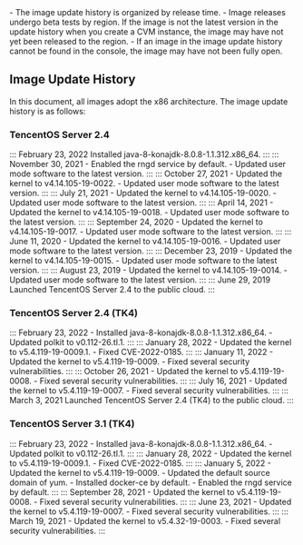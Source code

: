 
<dx-alert infotype="explain" title="">
- The image update history is organized by release time.
- Image releases undergo beta tests by region. If the image is not the latest version in the update history when you create a CVM instance, the image may have not yet been released to the region.
- If an image in the image update history cannot be found in the console, the image may have not been fully open.
</dx-alert>

## Image Update History
In this document, all images adopt the x86 architecture. The image update history is as follows:

### TencentOS Server 2.4
<dx-accordion>
::: February 23, 2022
Installed java-8-konajdk-8.0.8-1.1.312.x86_64.
:::
::: November 30, 2021
- Enabled the rngd service by default.
- Updated user mode software to the latest version.
:::
::: October 27, 2021
- Updated the kernel to v4.14.105-19-0022.
- Updated user mode software to the latest version.
:::
::: July 21, 2021
- Updated the kernel to v4.14.105-19-0020.
- Updated user mode software to the latest version.
:::
::: April 14, 2021
- Updated the kernel to v4.14.105-19-0018.
- Updated user mode software to the latest version.
:::
::: September 24, 2020
- Updated the kernel to v4.14.105-19-0017.
- Updated user mode software to the latest version.
:::
::: June 11, 2020
- Updated the kernel to v4.14.105-19-0016.
- Updated user mode software to the latest version.
:::
::: December 23, 2019
- Updated the kernel to v4.14.105-19-0015.
- Updated user mode software to the latest version.
:::
::: August 23, 2019
- Updated the kernel to v4.14.105-19-0014.
- Updated user mode software to the latest version.
:::
::: June 29, 2019
Launched TencentOS Server 2.4 to the public cloud.
:::
</dx-accordion>


### TencentOS Server 2.4 (TK4)
<dx-accordion>
::: February 23, 2022
- Installed java-8-konajdk-8.0.8-1.1.312.x86_64.
- Updated polkit to v0.112-26.tl.1.
:::
::: January 28, 2022
- Updated the kernel to v5.4.119-19-0009.1.
- Fixed CVE-2022-0185.
:::
::: January 11, 2022
- Updated the kernel to v5.4.119-19-0009.
- Fixed several security vulnerabilities.
:::
::: October 26, 2021
- Updated the kernel to v5.4.119-19-0008.
- Fixed several security vulnerabilities.
:::
::: July 16, 2021
- Updated the kernel to v5.4.119-19-0007.
- Fixed several security vulnerabilities.
:::
::: March 3, 2021
Launched TencentOS Server 2.4 (TK4) to the public cloud.
:::
</dx-accordion>

### TencentOS Server 3.1 (TK4)
<dx-accordion>
::: February 23, 2022
- Installed java-8-konajdk-8.0.8-1.1.312.x86_64.
- Updated polkit to v0.112-26.tl.1.
:::
::: January 28, 2022
- Updated the kernel to v5.4.119-19-0009.1.
- Fixed CVE-2022-0185.
:::
::: January 5, 2022
- Updated the kernel to v5.4.119-19-0009.
- Updated the default source domain of yum.
- Installed docker-ce by default.
- Enabled the rngd service by default.
:::
::: September 28, 2021
- Updated the kernel to v5.4.119-19-0008.
- Fixed several security vulnerabilities.
:::
::: June 23, 2021
- Updated the kernel to v5.4.119-19-0007.
- Fixed several security vulnerabilities.
:::
::: March 19, 2021
- Updated the kernel to v5.4.32-19-0003.
- Fixed several security vulnerabilities.
:::
</dx-accordion>
